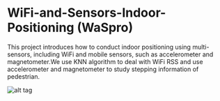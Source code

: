 # WiFi-and-Sensors-Indoor-Positioning (WaSpro)
This project introduces how to conduct indoor positioning using multi-sensors, including WiFi and mobile sensors, such as accelerometer and magnetometer.We use KNN algorithm to deal with WiFi RSS and use accelerometer and magnetometer to study stepping information of pedestrian.

![alt tag](https://github.com/lasclocker/WiFi-and-Sensors-Indoor-Positioning/tree/master/res/drawable/ic_launcher_map.png)
